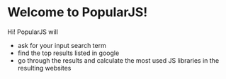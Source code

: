 # Welcome to PopularJS!

Hi! PopularJS will 

 - ask for your input search term 
 - find the top results listed in google
 -  go through the results and calculate the most used JS libraries in
   the resulting websites

